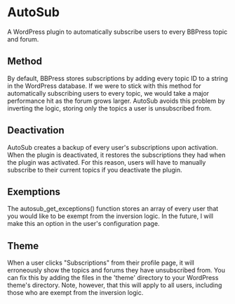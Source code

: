 # AutoSub
A WordPress plugin to automatically subscribe users to every BBPress topic and forum.

## Method
By default, BBPress stores subscriptions by adding every topic ID to a string in the WordPress database. If we were to stick with this method for automatically subscribing users to every topic, we would take a major performance hit as the forum grows larger. AutoSub avoids this problem by inverting the logic, storing only the topics a user is unsubscribed from.

## Deactivation
AutoSub creates a backup of every user's subscriptions upon activation. When the plugin is deactivated, it restores the subscriptions they had when the plugin was activated. For this reason, users will have to manually subscribe to their current topics if you deactivate the plugin.

## Exemptions
The autosub\_get\_exceptions() function stores an array of every user that you would like to be exempt from the inversion logic. In the future, I will make this an option in the user's configuration page.

## Theme
When a user clicks "Subscriptions" from their profile page, it will erroneously show the topics and forums they have unsubscribed from. You can fix this by adding the files in the 'theme' directory to your WordPress theme's directory. Note, however, that this will apply to all users, including those who are exempt from the inversion logic.
